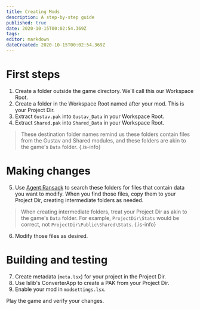 ```yaml
---
title: Creating Mods
description: A step-by-step guide
published: true
date: 2020-10-15T00:02:54.369Z
tags: 
editor: markdown
dateCreated: 2020-10-15T00:02:54.369Z
---
```


# First steps

1. Create a folder outside the game directory. We'll call this our Workspace Root.
2. Create a folder in the Workspace Root named after your mod. This is your Project Dir.
3. Extract `Gustav.pak` into `Gustav_Data` in your Workspace Root. 
4. Extract `Shared.pak` into `Shared_Data` in your Workspace Root.

> These destination folder names remind us these folders contain files from the Gustav and Shared modules, and these folders are akin to the game's `Data` folder.
{.is-info}

# Making changes

5. Use [Agent Ransack](https://www.mythicsoft.com/agentransack/) to search these folders for files that contain data you want to modify. When you find those files, copy them to your Project Dir, creating intermediate folders as needed.

> When creating intermediate folders, treat your Project Dir as akin to the game's `Data` folder. For example, `ProjectDir\Stats` would be correct, not `ProjectDir\Public\Shared\Stats`.
{.is-info}

6. Modify those files as desired.

# Building and testing

7. Create metadata (`meta.lsx`) for your project in the Project Dir.
8. Use lslib's ConverterApp to create a PAK from your Project Dir.
9. Enable your mod in `modsettings.lsx`.

Play the game and verify your changes.